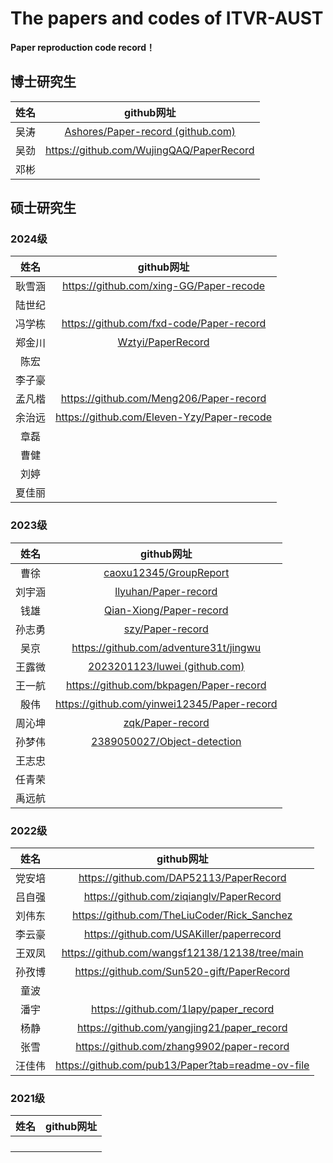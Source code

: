 # The papers and codes of ITVR-AUST

**Paper reproduction code record！**

## 博士研究生

| 姓名 |                          github网址                          |
| :--: | :----------------------------------------------------------: |
| 吴涛 | [Ashores/Paper-record (github.com)](https://github.com/Ashores/Paper-record) |
|  吴劲  |https://github.com/WujingQAQ/PaperRecord|
|  邓彬  |            |



## 硕士研究生

### 2024级

|  姓名  |                          github网址                          |
| :----: | :----------------------------------------------------------: |
| 耿雪涵 |  https://github.com/xing-GG/Paper-recode                     |
| 陆世纪 |                                                           |
| 冯学栋 |  https://github.com/fxd-code/Paper-record                  |
| 郑金川 |  [Wztyi/PaperRecord](https://github.com/Wztyi/PaperRecord) |
|  陈宏  |                                                             |
| 李子豪 |                                                           |
| 孟凡楷 |  https://github.com/Meng206/Paper-record                   |
| 余治远 |  https://github.com/Eleven-Yzy/Paper-recode                          |
|  章磊  |                                                                      |
|  曹健  |                                                                      |
|  刘婷  |                                                                      |
| 夏佳丽 |                                                                      |


### 2023级

|  姓名  |                          github网址                          |
| :----: | :----------------------------------------------------------: |
|  曹徐  | [caoxu12345/GroupReport](https://github.com/caoxu12345/GroupReport)             |
| 刘宇涵 |  [llyuhan/Paper-record](https://github.com/llyuhan/Paper-record)|
|  钱雄  |     [Qian-Xiong/Paper-record](https://github.com/Qian-Xiong/Paper-record)|
| 孙志勇 | [szy/Paper-record](https://github.com/20001218/Paper-record) |
|  吴京  |  https://github.com/adventure31t/jingwu                      |
| 王露微 | [2023201123/luwei (github.com)](https://github.com/2023201123/luwei) |
| 王一航 | https://github.com/bkpagen/Paper-record                              |
|  殷伟  | https://github.com/yinwei12345/Paper-record                          |
| 周沁坤 |          [zqk/Paper-record](https://github.com/betray0427/AKAkunkun) |
| 孙梦伟 | [2389050027/Object-detection](https://github.com/2389050027/Object-detection/tree/main) |
| 王志忠 |  |
| 任青荣 |  |
| 禹远航 |  |


### 2022级

|  姓名  | github网址 |
| :----: | :--------: |
| 党安培 |https://github.com/DAP52113/PaperRecord|
| 吕自强 |https://github.com/ziqianglv/PaperRecord|
| 刘伟东 | https://github.com/TheLiuCoder/Rick_Sanchez |
| 李云豪 |https://github.com/USAKiller/paperrecord|
| 王双凤 |https://github.com/wangsf12138/12138/tree/main|
| 孙孜博 |https://github.com/Sun520-gift/PaperRecord|
|  童波  |            |
|  潘宇  |https://github.com/1lapy/paper_record|
|  杨静  |https://github.com/yangjing21/paper_record|
|  张雪  |https://github.com/zhang9902/paper-record|
| 汪佳伟 |   https://github.com/pub13/Paper?tab=readme-ov-file         |
### 2021级

| 姓名 | github网址 |
| :--: | :--------: |
|      |            |
|      |            |
|      |            |
|      |            |

